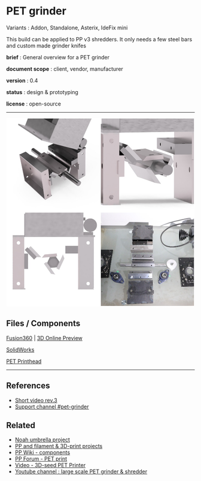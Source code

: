 # PET grinder

Variants : Addon, Standalone, Asterix, IdeFix mini

This build can be applied to PP v3 shredders. It only needs a few steel bars and custom made grinder knifes

**brief** : General overview for a PET grinder

**document scope** : client, vendor, manufacturer

**version** : 0.4

**status** : design & prototyping

**license** : open-source

<hr/>

![](./overview.jpg)

## Files / Components

[Fusion360](./cad) | [3D Online Preview](https://a360.co/2wlHFaB)

[SolidWorks](./cad/solidworks)

[PET Printhead](https://mahor.xyz/producto/v4-pellet-extruder-24v/)

<hr/>

## References

- [Short video rev.3](https://www.youtube.com/watch?v=ElOnSA7pS18&feature=youtu.be)
- [Support channel #pet-grinder](https://discord.gg/j7K7n9e)

## Related

- [Noah umbrella project](https://github.com/plastic-hub/noah/blob/master/machines/Noah.md)
- [PP and filament & 3D-print projects](https://precious-plastic.org/home/library/articles/filament/)
- [PP Wiki - components](https://precious-plastic.org/home/library/components/)
- [PP Forum - PET print](https://davehakkens.nl/community/forums/topic/3d-printer-for-pet-particles-no-filament-ever/)
- [Video - 3D-seed PET Printer](https://www.youtube.com/watch?v=EbxNa3WLpjA)
- [Youtube channel : large scale PET grinder & shredder](https://www.youtube.com/watch?v=3xWvHz9JjjU)
